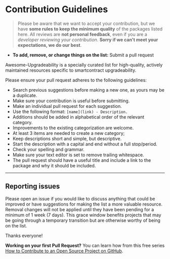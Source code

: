 # Contribution Guidelines

> Please be aware that we want to accept your contribution, but we have **some rules to keep the minimum quality** of the packages listed here. All reviews are **not personal feedback**, even if you are a _developer reviewing your contribution_. **Sorry if we can't meet your expectations, we do our best**.

- **To add, remove, or change things on the list:** Submit a pull request

Awesome-Upgradeability is a specially curated list for high-quality, actively maintained resources specific to smartcontract upgradeability.

Please ensure your pull request adheres to the following guidelines:

- Search previous suggestions before making a new one, as yours may be a
  duplicate.
- Make sure your contribution is useful before submitting.
- Make an individual pull request for each suggestion.
- Use the following format: `[name](link) - Description.`
- Additions should be added in alphabetical order of the relevant category.
- Improvements to the existing categorization are welcome.
- At least 3 items are needed to create a new category;
- Keep descriptions short and simple, but descriptive.
- Start the description with a capital and end without a full stop/period.
- Check your spelling and grammar.
- Make sure your text editor is set to remove trailing whitespace.
- The pull request should have a useful title and include a link to the package
  and why it should be included.

---

## Reporting issues

Please open an issue if you would like to discuss anything that could be improved or have suggestions for making the list a more valuable resource. Removal changes will not be applied until they have been pending for a minimum of 1 week (7 days). This grace window benefits projects that may be going through a temporary transition but are otherwise worthy of being on the list.

Thanks everyone!

**Working on your first Pull Request?** You can learn how from this free series
[How to Contribute to an Open Source Project on GitHub](https://egghead.io/courses/how-to-contribute-to-an-open-source-project-on-github).
